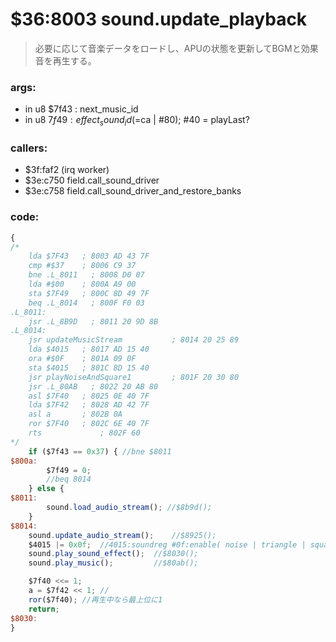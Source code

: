 ﻿# $36:8003 sound.update_playback
> 必要に応じて音楽データをロードし、APUの状態を更新してBGMと効果音を再生する。

### args:
+	in u8 $7f43 : next_music_id
+	in u8 $7f49 : effect_sound_id ( =$ca | #80); #40 = playLast?

### callers:
+	$3f:faf2 (irq worker)
+	$3e:c750 field.call_sound_driver
+	$3e:c758 field.call_sound_driver_and_restore_banks

### code:
```js
{
/*
    lda $7F43   ; 8003 AD 43 7F
    cmp #$37    ; 8006 C9 37
    bne .L_8011   ; 8008 D0 07
    lda #$00    ; 800A A9 00
    sta $7F49   ; 800C 8D 49 7F
    beq .L_8014   ; 800F F0 03
.L_8011:
	jsr .L_8B9D   ; 8011 20 9D 8B
.L_8014:
  	jsr updateMusicStream           ; 8014 20 25 89
    lda $4015   ; 8017 AD 15 40
    ora #$0F    ; 801A 09 0F
    sta $4015   ; 801C 8D 15 40
    jsr playNoiseAndSquare1         ; 801F 20 30 80
    jsr .L_80AB   ; 8022 20 AB 80
    asl $7F40   ; 8025 0E 40 7F
    lda $7F42   ; 8028 AD 42 7F
    asl a       ; 802B 0A
    ror $7F40   ; 802C 6E 40 7F
    rts             ; 802F 60
*/
	if ($7f43 == 0x37) { //bne $8011
$800a:
		$7f49 = 0;
		//beq 8014
	} else {
$8011:
		sound.load_audio_stream(); //$8b9d();
	}
$8014:
	sound.update_audio_stream();	//$8925();
	$4015 |= 0x0f;	//4015:soundreg #0f:enable( noise | triangle | square-1 | square-0 )
	sound.play_sound_effect();	//$8030();
	sound.play_music();			//$80ab();

	$7f40 <<= 1;
	a = $7f42 << 1;	//
	ror($7f40);	//再生中なら最上位に1
	return;
$8030:
}
```




